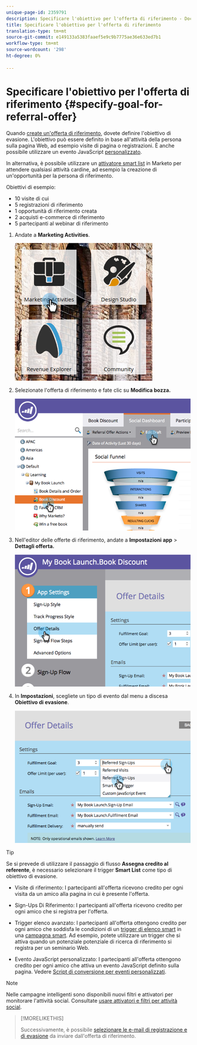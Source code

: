 ```yaml
---
unique-page-id: 2359791
description: Specificare l'obiettivo per l'offerta di riferimento - Documenti Marketo - Documentazione prodotto
title: Specificare l'obiettivo per l'offerta di riferimento
translation-type: tm+mt
source-git-commit: e149133a5383faaef5e9c9b7775ae36e633ed7b1
workflow-type: tm+mt
source-wordcount: '298'
ht-degree: 0%

---
```



# Specificare l&#39;obiettivo per l&#39;offerta di riferimento {#specify-goal-for-referral-offer}

Quando [create un&#39;offerta di riferimento](create-a-referral-offer.md), dovete definire l&#39;obiettivo di evasione. L&#39;obiettivo può essere definito in base all&#39;attività della persona sulla pagina Web, ad esempio visite di pagina o registrazioni. È anche possibile utilizzare un evento JavaScript [personalizzato](../../../../product-docs/demand-generation/social/social-functions/conversion-script-for-custom-events.md).

In alternativa, è possibile utilizzare un [attivatore smart list](specify-goal-for-referral-offer.md) in Marketo per attendere qualsiasi attività cardine, ad esempio la creazione di un&#39;opportunità per la persona di riferimento.

Obiettivi di esempio:

* 10 visite di cui
* 5 registrazioni di riferimento
* 1 opportunità di riferimento creata
* 2 acquisti e-commerce di riferimento
* 5 partecipanti al webinar di riferimento

1. Andate a **Marketing Activities**.

   ![](assets/ma.png)

1. Selezionate l&#39;offerta di riferimento e fate clic su **Modifica bozza.**

   ![](assets/image2014-9-19-15-3a6-3a35.png)

1. Nell&#39;editor delle offerte di riferimento, andate a **Impostazioni app** > **Dettagli offerta.**

   ![](assets/image2014-9-19-15-3a6-3a44.png)

1. In **Impostazioni**, scegliete un tipo di evento dal menu a discesa **Obiettivo di evasione**.

   ![](assets/image2014-9-19-15-3a6-3a56.png)

>[!TIP]
>
>Se si prevede di utilizzare il passaggio di flusso **Assegna credito al referente**, è necessario selezionare il trigger **Smart List** come tipo di obiettivo di evasione.

* Visite di riferimento: I partecipanti all&#39;offerta ricevono credito per ogni visita da un amico alla pagina in cui è presente l&#39;offerta.
* Sign-Ups Di Riferimento: I partecipanti all&#39;offerta ricevono credito per ogni amico che si registra per l&#39;offerta.
* Trigger elenco avanzato: I partecipanti all&#39;offerta ottengono credito per ogni amico che soddisfa le condizioni di un [trigger di elenco smart](../../../../product-docs/core-marketo-concepts/smart-lists-and-static-lists/understanding-smart-lists.md) in una [campagna smart](http://docs.marketo.com/display/docs/smart+campaigns). Ad esempio, potete utilizzare un trigger che si attiva quando un potenziale potenziale di ricerca di riferimento si registra per un seminario Web.

* Evento JavaScript personalizzato: I partecipanti all&#39;offerta ottengono credito per ogni amico che attiva un evento JavaScript definito sulla pagina. Vedere [Script di conversione per eventi personalizzati](../../../../product-docs/demand-generation/social/social-functions/triggers-and-filters-for-social-activities.md).

>[!NOTE]
>
>Nelle campagne intelligenti sono disponibili nuovi filtri e attivatori per monitorare l&#39;attività social. Consultate [usare attivatori e filtri per attività social](../../../../product-docs/demand-generation/social/social-functions/triggers-and-filters-for-social-activities.md).

>[!MORELIKETHIS]
>
>Successivamente, è possibile [selezionare le e-mail di registrazione e di evasione](send-referral-offer-fulfillment-email.md) da inviare dall&#39;offerta di riferimento.

